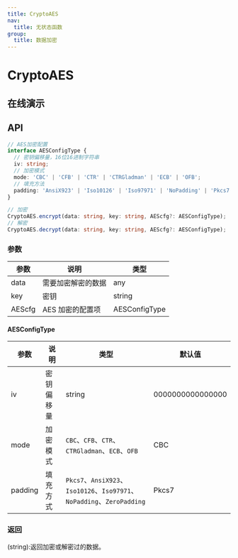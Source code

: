 ```yaml
---
title: CryptoAES
nav:
  title: 无状态函数
group:
  title: 数据加密
---
```


# CryptoAES

## 在线演示

<code src="./CryptoAES.tsx"></code>

## API

```typescript
// AES加密配置
interface AESConfigType {
  // 密钥偏移量，16位16进制字符串
  iv: string;
  // 加密模式
  mode: 'CBC' | 'CFB' | 'CTR' | 'CTRGladman' | 'ECB' | 'OFB';
  // 填充方法
  padding: 'AnsiX923' | 'Iso10126' | 'Iso97971' | 'NoPadding' | 'Pkcs7' | 'ZeroPadding';
}

// 加密
CryptoAES.encrypt(data: string, key: string, AEScfg?: AESConfigType);
// 解密
CryptoAES.decrypt(data: string, key: string, AEScfg?: AESConfigType);
```

### 参数

| 参数   | 说明               | 类型          |
| ------ | ------------------ | ------------- |
| data   | 需要加密解密的数据 | any           |
| key    | 密钥               | string        |
| AEScfg | AES 加密的配置项   | AESConfigType |

#### AESConfigType

| 参数    | 说明       | 类型                                                                    | 默认值           |
| ------- | ---------- | ----------------------------------------------------------------------- | ---------------- |
| iv      | 密钥偏移量 | string                                                                  | 0000000000000000 |
| mode    | 加密模式   | `CBC`、`CFB`、`CTR`、`CTRGladman`、`ECB`、`OFB`                         | CBC              |
| padding | 填充方式   | `Pkcs7`、`AnsiX923`、`Iso10126`、`Iso97971`、`NoPadding`、`ZeroPadding` | Pkcs7            |

### 返回

(string):返回加密或解密过的数据。
